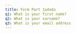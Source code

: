 ```yaml
---
title: Form Part 1adada
q1: What is your first name?
q2: What is your surname?
q3: What is your email address
---
```


